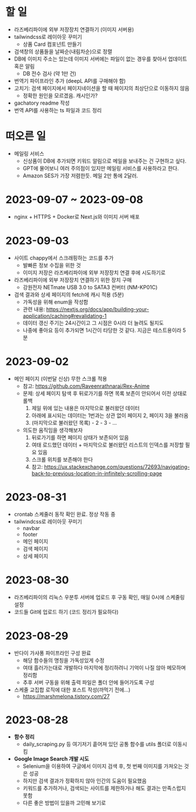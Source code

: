 # 할 일

- 라즈베리파이에 외부 저장장치 연결하기 (이미지 서버용)
- tailwindcss로 레이아웃 꾸미기
  - 상품 Card 컴포넌트 만들기
- 검색창의 상품들을 날짜순(내림차순)으로 정렬
- DB에 이미지 주소는 있는데 이미지 서버에는 파일이 없는 경우를 찾아서 업데이트 혹은 알림
  - DB 전수 검사 (약 1만 건)
- 번역기 파이프라인 추가 (deepL API를 구매해야 함)
- 고치기: 검색 페이지에서 페이지네이션을 할 때 페이지의 최상단으로 이동하지 않음
  - 정확한 원인을 모르겠음. 캐시인가?
- gachatory readme 작성
- 번역 API를 사용하는 ts 파일과 코드 정리

# 떠오른 일

- 메일링 서비스
  - 신상품이 DB에 추가되면 키워드 알림으로 메일을 보내주는 건 구현하고 싶다.
  - GPT에 물어보니 여러 주의점이 있지만 메일링 서비스를 사용하라고 한다.
  - Amazon SES가 가장 저렴한듯. 메일 2만 통에 2달러.

# 2023-09-07 ~ 2023-09-08

- nginx + HTTPS + Docker로 Next.js와 이미지 서버 배포

# 2023-09-03

- 사이트 chappy에서 스크래핑하는 코드를 추가
  - 발빠른 정보 수집을 위한 것
  - 이미지 저장은 라즈베리파이에 외부 저장장치 연결 후에 시도하기로
- 라즈베리파이에 외부 저장장치 연결하기 위한 장치 구매
  - 강원전자 NETmate USB 3.0 to SATA3 컨버터 (NM-KP01C)
- 검색 결과와 상세 페이지의 fetch에 캐시 적용 (5분)
  - 가독성을 위해 enum을 작성함
  - 관련 내용: https://nextjs.org/docs/app/building-your-application/caching#revalidating-1
  - 데이터 갱신 주기는 24시간이고 그 시점은 0시라 더 늘려도 될지도
  - 나중에 좋아요 등이 추가되면 1시간이 타당한 것 같다. 지금은 테스트용이라 5분

# 2023-09-02

- 메인 페이지 (이번달 신상) 무한 스크롤 적용
  - 참고: https://github.com/Raveenrathnaraj/Rex-Anime
  - 문제: 상세 페이지 탐색 후 뒤로가기를 하면 목록 보존이 안되어서 이전 상태로 롤백
    1. 제일 위에 있는 내용은 마지막으로 불러왔던 데이터
    2. 아래에 표시되는 데이터는 1번과는 상관 없이 페이지 2, 페이지 3을 불러옴
    3. (마지막으로 불러왔던 목록) - 2 - 3 - ...
  - 의도한 움직임을 생각해보자
    1. 뒤로가기를 하면 페이지 상태가 보존되어 있음
    2. 여태 로드했던 데이터 + 마지막으로 불러왔던 리스트의 인덱스를 저장할 필요 있음
    3. 스크롤 위치를 보존해야 한다
    4. 참고: https://ux.stackexchange.com/questions/72693/navigating-back-to-previous-location-in-infinitely-scrolling-page

# 2023-08-31

- crontab 스케줄러 동작 확인 완료. 정상 작동 중
- tailwindcss로 레이아웃 꾸미기
  - navbar
  - footer
  - 메인 페이지
  - 검색 페이지
  - 상세 페이지

# 2023-08-30

- 라즈베리파이의 리눅스 우분투 서버에 업로드 후 구동 확인, 매일 0시에 스케줄링 설정
- 코드들 Git에 업로드 하기 (코드 정리가 필요하다)

# 2023-08-29

- 반다이 가샤퐁 파이프라인 구성 완료
  - 해당 함수들의 명칭을 가독성있게 수정
  - 여태 흘러가는대로 개발하다 마지막에 정리하려니 기억이 나질 않아 메모하며 정리함
  - 추후 서버 구동을 위해 출력 파일은 폴더 안에 들어가도록 구성
- 스케줄 교집합 로직에 대한 포스트 작성(까먹기 전에...)
  - https://marshmelona.tistory.com/27

# 2023-08-28

- **함수 정리**
  - daily_scraping.py 등 여기저기 흩어져 있던 공통 함수를 utils 폴더로 이동시킴
- **Google Image Search 개발 시도**
  - Selenium을 이용하여 구글에서 이미지 검색 후, 첫 번째 이미지를 가져오는 것은 성공
  - 하지만 검색 결과가 정확하지 않아 인간의 도움이 필요했음
  - 키워드를 추가하거나, 검색되는 사이트를 제한하거나 해도 결과는 만족스럽지 못함
  - 다른 좋은 방법이 있을까 고민해 보기로
